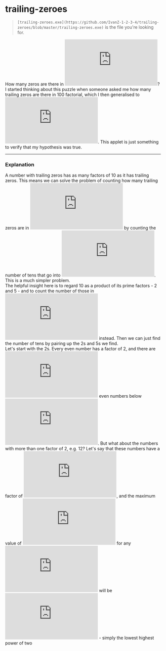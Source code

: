 # trailing-zeroes
> ```[trailing-zeroes.exe](https://github.com/IvanZ-1-2-3-4/trailing-zeroes/blob/master/trailing-zeroes.exe)``` is the file you're looking for.  

How many zeros are there in ![](https://latex.codecogs.com/gif.latex?n%21)?
I started thinking about this puzzle when someone asked me how many trailing zeros are there in 100 factorial, which I then generalised to ![](https://latex.codecogs.com/gif.latex?n%21). This applet is just something to verify that my hypothesis was true.

------------------------------
### Explanation
A number with trailing zeros has as many factors of 10 as it has trailing zeros. This means we can solve the problem of counting how many trailing zeros are in ![](https://latex.codecogs.com/gif.latex?n%21) by counting the number of tens that go into ![](https://latex.codecogs.com/gif.latex?n%21). This is a much simpler problem.  
The helpful insight here is to regard 10 as a product of its prime factors - 2 and 5 - and to count the number of those in ![](https://latex.codecogs.com/gif.latex?n%21) instead. Then we can just find the number of tens by pairing up the 2s and 5s we find.  
Let's start with the 2s. Every even number has a factor of 2, and there are ![](https://latex.codecogs.com/gif.latex?floor%28%5Cfrac%7Bn%7D%7B2%7D%29) even numbers below ![](https://latex.codecogs.com/gif.latex?n). But what about the numbers with more than one factor of 2, e.g. 12? Let's say that these numbers have a factor of ![](https://latex.codecogs.com/gif.latex?2%5Ek), and the maximum value of ![](https://latex.codecogs.com/gif.latex?k) for any ![](https://latex.codecogs.com/gif.latex?n) will be ![](https://latex.codecogs.com/gif.latex?floor%28%5Clog_2%7Bn%7D%29) - simply the lowest highest power of two 
